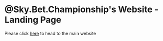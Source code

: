 # @Sky.Bet.Championship's Website - Landing Page
Please click <a href="http://eflchampionship.co.uk">here</a> to head to the main website
